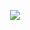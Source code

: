 <p align="center">
  <img src="https://github-readme-streak-stats.herokuapp.com?user=jawadahbab&theme=material-palenight&hide_border=true&date_format=j%20M%5B%20Y%5D&stroke=30354A" />
</p>

